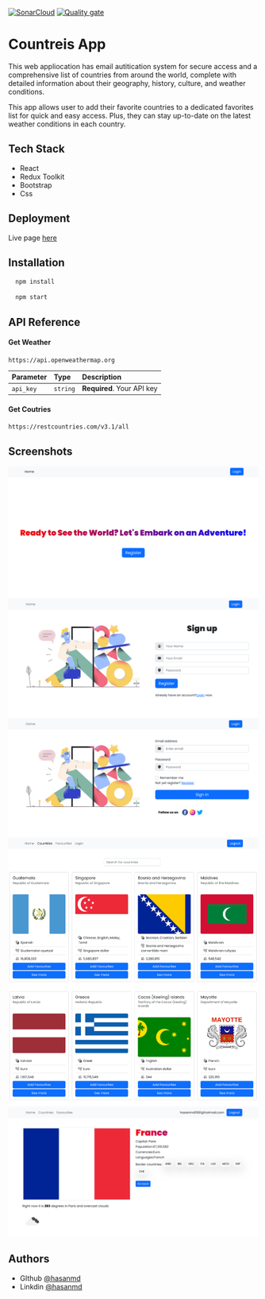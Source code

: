 [![SonarCloud](https://sonarcloud.io/images/project_badges/sonarcloud-orange.svg)](https://sonarcloud.io/summary/new_code?id=hasanmd91_countries_app_redux_bootstrap)
[![Quality gate](https://sonarcloud.io/api/project_badges/quality_gate?project=hasanmd91_countries_app_redux_bootstrap)](https://sonarcloud.io/summary/new_code?id=hasanmd91_countries_app_redux_bootstrap)

# Countreis App

This web appliocation has email autitication system
for secure access and a comprehensive list of countries from around the world, complete with detailed information about their geography, history, culture, and weather conditions.

This app allows user to add their favorite countries to a dedicated favorites list for quick and easy access. Plus, they can stay up-to-date on the latest weather conditions in each country.

## Tech Stack

- React
- Redux Toolkit
- Bootstrap
- Css

## Deployment

Live page [here](https://explorecountriesaroundtheglobe.netlify.app/)

## Installation

```bash
  npm install

```

```bash
  npm start

```

## API Reference

#### Get Weather

```http
https://api.openweathermap.org
```

| Parameter | Type     | Description                |
| :-------- | :------- | :------------------------- |
| `api_key` | `string` | **Required**. Your API key |

#### Get Coutries

```http
https://restcountries.com/v3.1/all
```

## Screenshots

<img src="assets/1.png" alt="country_app"/>
<img src="assets/2.png" alt="country_app"/>
<img src="assets/3.png" alt="country_app"/>
<img src="assets/4.png" alt="country_app"/>
<img src="assets/5.png" alt="country_app"/>

## Authors

- GIthub [@hasanmd](https://github.com/hasanmd91)
- Linkdin [@hasanmd](https://www.linkedin.com/in/hasanmd91/)
